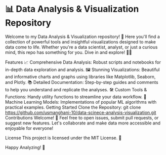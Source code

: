  # 📊 Data Analysis & Visualization Repository
Welcome to my Data Analysis & Visualization repository! 🌟 Here you'll find a collection of powerful tools and insightful visualizations designed to make data come to life. Whether you're a data scientist, analyst, or just a curious mind, this repo has something for you. Dive in and explore! 🏊‍♂️

Features
📈 Comprehensive Data Analysis: Robust scripts and notebooks for in-depth data exploration and analysis.
🖼️ Stunning Visualizations: Beautiful and informative charts and graphs using libraries like Matplotlib, Seaborn, and Plotly.
📚 Detailed Documentation: Step-by-step guides and comments to help you understand and replicate the analyses.
🛠️ Custom Tools & Functions: Handy utility functions to streamline your data workflow.
🚀 Machine Learning Models: Implementations of popular ML algorithms with practical examples.
Getting Started
Clone the Repository: git clone https://github.com/usmanghani-10/data-scinece-analysis-visualization.git
Contributions Welcome! 🤝
Feel free to open issues, submit pull requests, or suggest new features. Let's collaborate and make data more accessible and enjoyable for everyone!

License
This project is licensed under the MIT License. 📜

Happy Analyzing! 🚀

